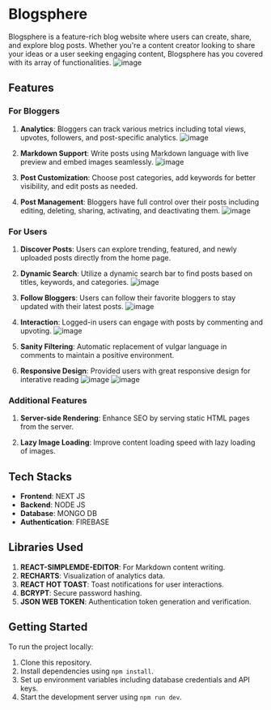 # Blogsphere

Blogsphere is a feature-rich blog website where users can create, share, and explore blog posts. Whether you're a content creator looking to share your ideas or a user seeking engaging content, Blogsphere has you covered with its array of functionalities.
![image](https://github.com/samjain233/blogsphere/assets/94921996/ce15ab27-9620-4006-983d-6f2a77640a64)

## Features

### For Bloggers

1. **Analytics**: Bloggers can track various metrics including total views, upvotes, followers, and post-specific analytics.
![image](https://github.com/samjain233/blogsphere/assets/94921996/bc90c893-b9be-488f-a9e9-d36793edf9a1)

   
2. **Markdown Support**: Write posts using Markdown language with live preview and embed images seamlessly.
![image](https://github.com/samjain233/blogsphere/assets/94921996/02f1afb9-25b3-403e-bda9-64d3ae83d72d)


3. **Post Customization**: Choose post categories, add keywords for better visibility, and edit posts as needed.

4. **Post Management**: Bloggers have full control over their posts including editing, deleting, sharing, activating, and deactivating them.
![image](https://github.com/samjain233/blogsphere/assets/94921996/a527a295-c8ad-44bc-9441-48a10bbf8ed2)


### For Users

1. **Discover Posts**: Users can explore trending, featured, and newly uploaded posts directly from the home page.

2. **Dynamic Search**: Utilize a dynamic search bar to find posts based on titles, keywords, and categories.
![image](https://github.com/samjain233/blogsphere/assets/94921996/8d55bb3a-50a4-402c-9cad-0e312f5d00e9)


3. **Follow Bloggers**: Users can follow their favorite bloggers to stay updated with their latest posts.
![image](https://github.com/samjain233/blogsphere/assets/94921996/e070b24a-8b2c-42fd-9684-12a368b7f25a)


4. **Interaction**: Logged-in users can engage with posts by commenting and upvoting.
![image](https://github.com/samjain233/blogsphere/assets/94921996/dc316827-da4a-4dbe-bbc2-d80f3f0876b6)

5. **Sanity Filtering**: Automatic replacement of vulgar language in comments to maintain a positive environment.
6. **Responsive Design**: Provided users with great responsive design for interative reading
![image](https://github.com/samjain233/blogsphere/assets/94921996/d72f3b79-ae21-4beb-ae4b-c9a1b3072d73)
![image](https://github.com/samjain233/blogsphere/assets/94921996/a7dcd875-6c9e-4ca7-bf2c-9eadc9c83ae6)

### Additional Features

1. **Server-side Rendering**: Enhance SEO by serving static HTML pages from the server.

2. **Lazy Image Loading**: Improve content loading speed with lazy loading of images.

## Tech Stacks

- **Frontend**: NEXT JS
- **Backend**: NODE JS
- **Database**: MONGO DB
- **Authentication**: FIREBASE

## Libraries Used

1. **REACT-SIMPLEMDE-EDITOR**: For Markdown content writing.
2. **RECHARTS**: Visualization of analytics data.
3. **REACT HOT TOAST**: Toast notifications for user interactions.
4. **BCRYPT**: Secure password hashing.
5. **JSON WEB TOKEN**: Authentication token generation and verification.

## Getting Started

To run the project locally:

1. Clone this repository.
2. Install dependencies using `npm install`.
3. Set up environment variables including database credentials and API keys.
4. Start the development server using `npm run dev`.

